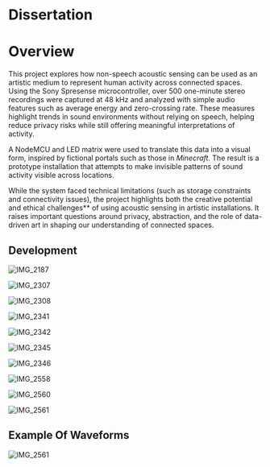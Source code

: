 # Dissertation 

# Overview  

This project explores how non-speech acoustic sensing can be used as an artistic medium to represent human activity across connected spaces. Using the Sony Spresense microcontroller, over 500 one-minute stereo recordings were captured at 48 kHz and analyzed with simple audio features such as average energy and zero-crossing rate. These measures highlight trends in sound environments without relying on speech, helping reduce privacy risks while still offering meaningful interpretations of activity.  

A NodeMCU and LED matrix were used to translate this data into a visual form, inspired by fictional portals such as those in *Minecraft*. The result is a prototype installation that attempts to make invisible patterns of sound activity visible across locations.  

While the system faced technical limitations (such as storage constraints and connectivity issues), the project highlights both the creative potential and ethical challenges** of using acoustic sensing in artistic installations. It raises important questions around privacy, abstraction, and the role of data-driven art in shaping our understanding of connected spaces.


## Development


![IMG_2187](Images/IMG_2187.jpeg)

![IMG_2307](Images/IMG_2307.jpeg)

![IMG_2308](Images/IMG_2308.jpeg)

![IMG_2341](Images/IMG_2341.jpeg)

![IMG_2342](Images/IMG_2342.jpeg)

![IMG_2345](Images/IMG_2345.jpeg)

![IMG_2346](Images/IMG_2346.jpeg)

![IMG_2558](Images/IMG_2558.jpeg)

![IMG_2560](Images/IMG_2560.jpeg)

![IMG_2561](Images/IMG_2561.jpeg)

## Example Of Waveforms 

![IMG_2561](Images/waveform_comparison.png)
